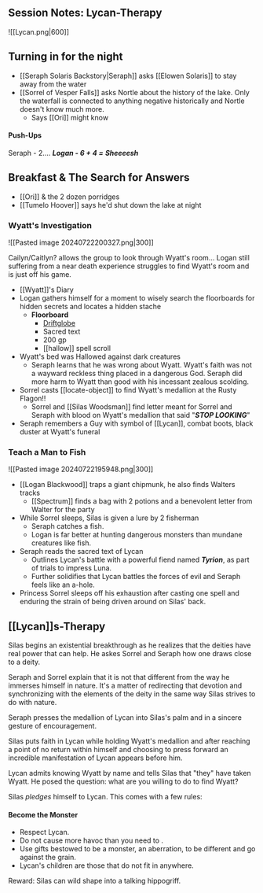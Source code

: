 ## Session Notes: Lycan-Therapy
![[Lycan.png|600]]
## Turning in for the night 
- [[Seraph Solaris Backstory|Seraph]] asks [[Elowen Solaris]] to stay away from the water 
- [[Sorrel of Vesper Falls]] asks Nortle about the history of the lake. Only the waterfall is connected to anything negative historically and Nortle doesn't know much more.
	- Says [[Ori]] might know
#### Push-Ups
Seraph - 2....
***Logan - 6 + 4 =*** ***Sheeeesh***
## Breakfast & The Search for Answers
- [[Ori]] & the 2 dozen porridges
- [[Tumelo Hoover]] says he'd shut down the lake at night

### Wyatt's Investigation
![[Pasted image 20240722200327.png|300]]

Cailyn/Caitlyn? allows the group to look through Wyatt's room... Logan still suffering from a near death experience struggles to find Wyatt's room and is just off his game.
- [[Wyatt]]'s Diary 
- Logan gathers himself for a moment to wisely search the floorboards for hidden secrets and locates a hidden stache
	- **Floorboard**
		- [Driftglobe](https://www.aidedd.org/dnd/om.php?vo=driftglobe)
		- Sacred text
		- 200 gp
		- [[hallow]] spell scroll
- Wyatt's bed was Hallowed against dark creatures 
	- Seraph learns that he was wrong about Wyatt. Wyatt's faith was not a wayward reckless thing placed in a dangerous God. Seraph did more harm to Wyatt than good with his incessant zealous scolding.
- Sorrel casts [[locate-object]] to find Wyatt's medallion at the Rusty Flagon!!
	- Sorrel and [[Silas Woodsman]] find letter meant for Sorrel and Seraph with blood on Wyatt's medallion that said "***STOP LOOKING***"
- Seraph remembers a Guy with symbol of [[Lycan]], combat boots, black duster at Wyatt's funeral
### Teach a Man to Fish 
![[Pasted image 20240722195948.png|300]]
- [[Logan Blackwood]] traps a giant chipmunk, he also finds Walters tracks 
	- [[Spectrum]] finds a bag with 2 potions and a benevolent letter from Walter for the party 
- While Sorrel sleeps, Silas is given a lure by 2 fisherman
	- Seraph catches a fish.
	- Logan is far better at hunting dangerous monsters than mundane creatures like fish.
- Seraph reads the sacred text of Lycan 
	- Outlines Lycan's battle with a powerful fiend named ***Tyrion***, as part of trials to impress Luna.
	- Further solidifies that Lycan battles the forces of evil and Seraph feels like an a-hole.
- Princess Sorrel sleeps off his exhaustion after casting one spell and enduring the strain of being driven around on Silas' back.
## [[Lycan]]s-Therapy
Silas begins an existential breakthrough as he realizes that the deities have real power that can help. He askes Sorrel and Seraph how one draws close to a deity.

Seraph and Sorrel explain that it is not that different from the way he immerses himself in nature. It's a matter of redirecting that devotion and synchronizing with the elements of the deity in the same way Silas strives to do with nature.

Seraph presses the medallion of Lycan into Silas's palm and in a sincere gesture of encouragement. 

Silas puts faith in Lycan while holding Wyatt's medallion and after reaching a point of no return within himself and choosing to press forward an incredible manifestation of Lycan appears before him.

Lycan admits knowing Wyatt by name and tells Silas that "they" have taken Wyatt. He posed the question: what are you willing to do to find Wyatt?

Silas *pledges* himself to Lycan. This comes with a few rules:

#### **Become the Monster**
- Respect Lycan.
- Do not cause more havoc than you need to .
- Use gifts bestowed to be a monster, an aberration, to be different and go against the grain.
- Lycan's children are those that do not fit in anywhere.

Reward: Silas can wild shape into a talking hippogriff.